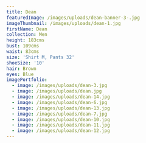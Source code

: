 ```yaml
---
title: Dean
featuredImage: /images/uploads/dean-banner-3-.jpg
imageThumbnail: /images/uploads/dean-1.jpg
firstName: Dean
collection: Men
height: 183cms
bust: 109cms
waist: 83cms
size: 'Shirt M, Pants 32'
shoeSize: '10'
hair: Brown
eyes: Blue
imagePortfolio:
  - image: /images/uploads/dean-3.jpg
  - image: /images/uploads/dean.jpg
  - image: /images/uploads/dean-14.jpg
  - image: /images/uploads/dean-6.jpg
  - image: /images/uploads/dean-13.jpg
  - image: /images/uploads/dean-7.jpg
  - image: /images/uploads/dean-10.jpg
  - image: /images/uploads/dean-11.jpg
  - image: /images/uploads/dean-12.jpg
---
```


